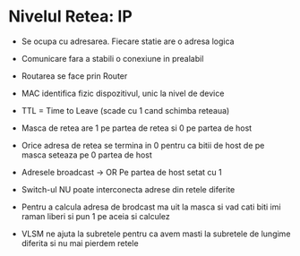 # Nivelul Retea: IP

- Se ocupa cu adresarea. Fiecare statie are o adresa logica

- Comunicare fara a stabili o conexiune in prealabil

- Routarea se face prin Router

- MAC identifica fizic dispozitivul, unic la nivel de device

- TTL = Time to Leave (scade cu 1 cand schimba reteaua)

- Masca de retea are 1 pe partea de retea si 0 pe partea de host

- Orice adresa de retea se termina in 0 pentru ca bitii de host de pe masca seteaza pe 0 partea de host

- Adresele broadcast -> OR Pe partea de host setat cu 1

- Switch-ul NU poate interconecta adrese din retele diferite

- Pentru a calcula adresa de brodcast ma uit la masca si vad cati biti imi raman liberi si pun 1 pe aceia si calculez

- VLSM ne ajuta la subretele pentru ca avem masti la subretele de lungime diferita si nu mai pierdem retele

